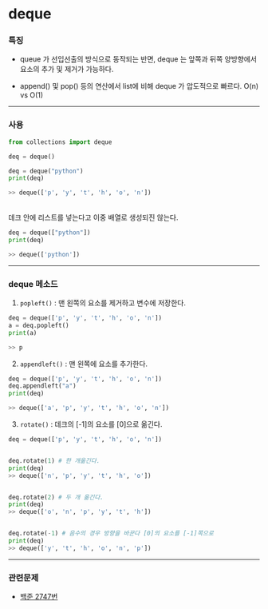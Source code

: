 # deque
### 특징
- queue 가 선입선출의 방식으로 동작되는 반면, deque 는 앞쪽과 뒤쪽 양방향에서 요소의 추가 및 제거가 가능하다.<br>

- append() 및 pop() 등의 연산에서 list에 비해 deque 가 압도적으로 빠르다. O(n) vs O(1)

---
### 사용
```python
from collections import deque

deq = deque()
```
```python
deq = deque("python")
print(deq)

>> deque(['p', 'y', 't', 'h', 'o', 'n'])
```
<br>
데크 안에 리스트를 넣는다고 이중 배열로 생성되진 않는다.
<br>


```python
deq = deque(["python"])
print(deq)

>> deque(['python'])
```

---
### deque 메소드

  1. `popleft()` :  맨 왼쪽의 요소를 제거하고 변수에 저장한다.

```python
deq = deque(['p', 'y', 't', 'h', 'o', 'n'])
a = deq.popleft()
print(a)

>> p
```

2. `appendleft()` : 맨 왼쪽에 요소를 추가한다.

```python
deq = deque(['p', 'y', 't', 'h', 'o', 'n'])
deq.appendleft("a")
print(deq)

>> deque(['a', 'p', 'y', 't', 'h', 'o', 'n'])
```

3. `rotate()` : 데크의 [-1]의 요소를 [0]으로 옮긴다.

```python
deq = deque(['p', 'y', 't', 'h', 'o', 'n'])


deq.rotate(1) # 한 개옮긴다.
print(deq)
>> deque(['n', 'p', 'y', 't', 'h', 'o'])


deq.rotate(2) # 두 개 옮긴다.
print(deq)
>> deque(['o', 'n', 'p', 'y', 't', 'h'])


deq.rotate(-1) # 음수의 경우 방향을 바꾼다 [0]의 요소를 [-1]쪽으로 
print(deq)
>> deque(['y', 't', 'h', 'o', 'n', 'p'])
```


---
### 관련문제
- [백준 2747번](https://www.acmicpc.net/problem/2747)